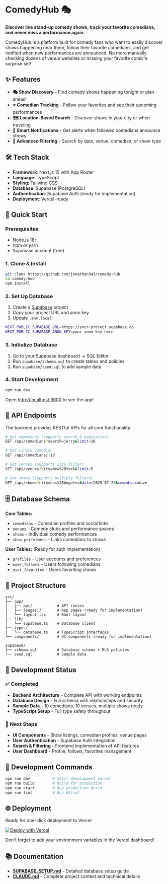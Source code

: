 # ComedyHub 🎭

**Discover live stand-up comedy shows, track your favorite comedians, and never miss a performance again.**

ComedyHub is a platform built for comedy fans who want to easily discover shows happening near them, follow their favorite comedians, and get notified when new performances are announced. No more manually checking dozens of venue websites or missing your favorite comic's surprise set!

## ✨ Features

- **🎭 Show Discovery** - Find comedy shows happening tonight or plan ahead
- **⭐ Comedian Tracking** - Follow your favorites and see their upcoming performances  
- **🗺️ Location-Based Search** - Discover shows in your city or when traveling
- **🔔 Smart Notifications** - Get alerts when followed comedians announce shows
- **🎯 Advanced Filtering** - Search by date, venue, comedian, or show type

## 🛠️ Tech Stack

- **Framework**: Next.js 15 with App Router
- **Language**: TypeScript
- **Styling**: Tailwind CSS
- **Database**: Supabase (PostgreSQL)
- **Authentication**: Supabase Auth (ready for implementation)
- **Deployment**: Vercel-ready

## 🚀 Quick Start

### Prerequisites
- Node.js 18+ 
- npm or yarn
- Supabase account (free)

### 1. Clone & Install
```bash
git clone https://github.com/jonathan343/comedy-hub
cd comedy-hub
npm install
```

### 2. Set Up Database
1. Create a [Supabase](https://supabase.com) project
2. Copy your project URL and anon key
3. Update `.env.local`:
```bash
NEXT_PUBLIC_SUPABASE_URL=https://your-project.supabase.co
NEXT_PUBLIC_SUPABASE_ANON_KEY=your-anon-key-here
```

### 3. Initialize Database
1. Go to your Supabase dashboard → SQL Editor
2. Run `supabase/schema.sql` to create tables and policies  
3. Run `supabase/seed.sql` to add sample data

### 4. Start Development
```bash
npm run dev
```
Open [http://localhost:3000](http://localhost:3000) to see the app!

## 📡 API Endpoints

The backend provides RESTful APIs for all core functionality:

```bash
# Get comedians (supports search & pagination)
GET /api/comedians?search=jerry&limit=10

# Get single comedian
GET /api/comedians/:id

# Get venues (supports city filter)
GET /api/venues?city=New%20York&limit=5

# Get shows (supports multiple filters)
GET /api/shows?city=Los%20Angeles&date=2025-07-29&comedian=dave
```

## 🗄️ Database Schema

**Core Tables:**
- `comedians` - Comedian profiles and social links
- `venues` - Comedy clubs and performance spaces
- `shows` - Individual comedy performances
- `show_performers` - Links comedians to shows

**User Tables:** (Ready for auth implementation)
- `profiles` - User accounts and preferences
- `user_follows` - Users following comedians  
- `user_favorites` - Users favoriting shows

## 📁 Project Structure

```
src/
├── app/
│   ├── api/           # API routes
│   ├── (pages)/       # App pages (ready for implementation)
│   └── layout.tsx     # Root layout
├── lib/
│   └── supabase.ts    # Database client
├── types/
│   └── database.ts    # TypeScript interfaces
└── components/        # UI components (ready for implementation)

supabase/
├── schema.sql         # Database schema + RLS policies
└── seed.sql           # Sample data
```

## 🎯 Development Status

### ✅ Completed
- **Backend Architecture** - Complete API with working endpoints
- **Database Design** - Full schema with relationships and security
- **Sample Data** - 10 comedians, 10 venues, multiple shows ready
- **TypeScript Setup** - Full type safety throughout

### 🔄 Next Steps  
- **UI Components** - Show listings, comedian profiles, venue pages
- **User Authentication** - Supabase Auth integration
- **Search & Filtering** - Frontend implementation of API features
- **User Dashboard** - Profile, follows, favorites management

## 🔧 Development Commands

```bash
npm run dev          # Start development server
npm run build        # Build for production  
npm run start        # Run production build
npm run lint         # Run ESLint
```

## 🌐 Deployment

Ready for one-click deployment to Vercel:

[![Deploy with Vercel](https://vercel.com/button)](https://vercel.com/new)

Don't forget to add your environment variables in the Vercel dashboard!

## 📚 Documentation

- **[SUPABASE_SETUP.md](./SUPABASE_SETUP.md)** - Detailed database setup guide
- **[CLAUDE.md](./CLAUDE.md)** - Complete project context and technical details
